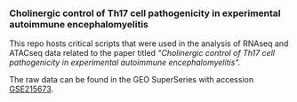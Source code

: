 ### Cholinergic control of Th17 cell pathogenicity in experimental autoimmune encephalomyelitis

This repo hosts critical scripts that were used in the analysis of RNAseq and ATACseq data related to the paper titled _"Cholinergic control of Th17 cell pathogenicity in experimental autoimmune encephalomyelitis"._

The raw data can be found in the GEO SuperSeries with accession [GSE215673](https://www.ncbi.nlm.nih.gov/geo/query/acc.cgi?acc=GSE215673).


